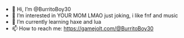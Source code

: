 - 👋 Hi, I’m @BurritoBoy30
- 👀 I’m interested in YOUR MOM LMAO
  just joking, i like fnf and music
- 🌱 I’m currently learning haxe and lua
- 📫 How to reach me: https://gamejolt.com/@BurritoBoy30

